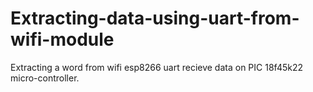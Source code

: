 # Extracting-data-using-uart-from-wifi-module
Extracting a word from wifi esp8266 uart recieve data on PIC 18f45k22 micro-controller.
